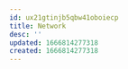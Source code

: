 ```yaml
---
id: ux21gtinjb5qbw41oboiecp
title: Network
desc: ''
updated: 1666814277318
created: 1666814277318
---
```

